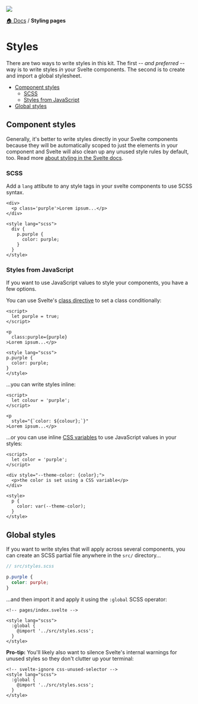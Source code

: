 ![](https://graphics.thomsonreuters.com/style-assets/images/logos/reuters-graphics-logo/svg/graphics-logo-color-dark.svg)

[🏠 Docs](https://github.com/reuters-graphics/bluprint_graphics-kit/blob/master/docs/developers/README.md) / **Styling pages**

# Styles

There are two ways to write styles in this kit. The first -- _and preferred_ -- way is to write styles _in_ your Svelte components. The second is to create and import a global stylesheet.

- [Component styles](#component-styles)
  - [SCSS](#scss)
  - [Styles from JavaScript](#styles-from-javascript)
- [Global styles](#global-styles)

## Component styles

Generally, it's better to write styles directly in your Svelte components because they will be automatically scoped to just the elements in your component and Svelte will also clean up any unused style rules by default, too. Read more [about styling in the Svelte docs](https://svelte.dev/tutorial/styling). 

### SCSS

Add a `lang` attibute to any style tags in your svelte components to use SCSS syntax.

```svelte
<div>
  <p class='purple'>Lorem ipsum...</p>
</div>

<style lang="scss">
  div {
    p.purple {
      color: purple;
    }
  }
</style>
```



### Styles from JavaScript

If you want to use JavaScript values to style your components, you have a few options.

You can use Svelte's [class directive](https://svelte.dev/tutorial/classes) to set a class conditionally:

```svelte
<script>
  let purple = true;
</script>

<p
  class:purple={purple}
>Lorem ipsum...</p>

<style lang="scss">
p.purple {
  color: purple;
}
</style>
```

...you can write styles inline:

```svelte
<script>
  let colour = 'purple';
</script>

<p
  style="{`color: ${colour};`}"
>Lorem ipsum...</p>
```

...or you can use inline [CSS variables](https://developer.mozilla.org/en-US/docs/Web/CSS/Using_CSS_custom_properties) to use JavaScript values in your styles:

```svelte
<script>
  let color = 'purple';
</script>

<div style="--theme-color: {color};">
  <p>the color is set using a CSS variable</p>
</div>

<style>
  p {
    color: var(--theme-color);
  }
</style>
```

## Global styles

If you want to write styles that will apply across several components, you can create an SCSS partial file anywhere in the `src/` directory...

```SCSS
// src/styles.scss

p.purple {
  color: purple;
}
```

...and then import it and apply it using the `:global` SCSS operator:

```svelte
<!-- pages/index.svelte -->

<style lang="scss">
  :global {
    @import '../src/styles.scss';
  }
</style>
```

**Pro-tip:** You'll likely also want to silence Svelte's internal warnings for unused styles so they don't clutter up your terminal:

```svelte
<!-- svelte-ignore css-unused-selector -->
<style lang="scss">
  :global {
    @import '../src/styles.scss';
  }
</style>
```
